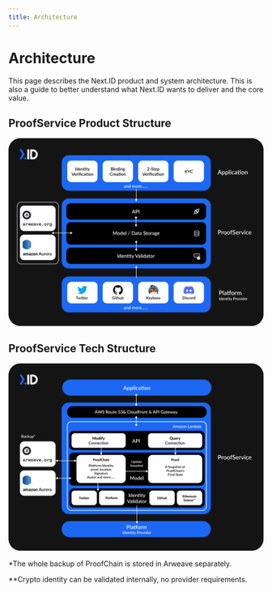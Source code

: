 ```yaml
---
title: Architecture
---
```


# Architecture 

This page describes the Next.ID product and system architecture. This is also a guide to better understand what Next.ID wants to deliver and the core value. 

## ProofService Product Structure

![](../../static/img/architecture/proof-service-product-structure.png)

## ProofService Tech Structure

![](../../static/img/architecture/proof-service-tech-structure.png)

*The whole backup of ProofChain is stored in Arweave separately. 

**Crypto identity can be validated internally, no provider requirements.